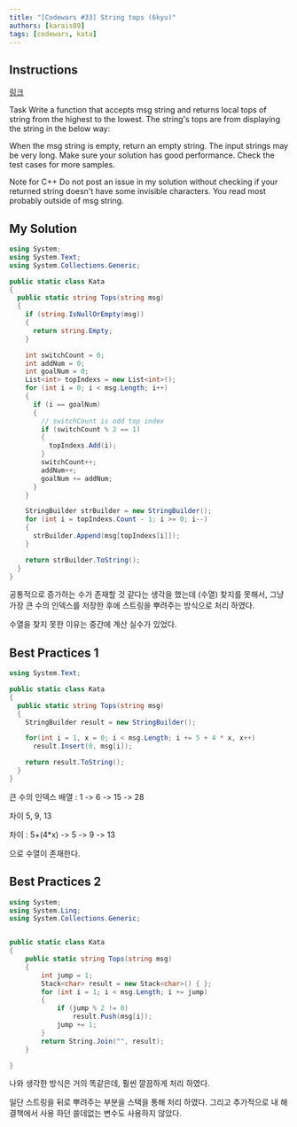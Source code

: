 ```yaml
---
title: "[Codewars #33] String tops (6kyu)"
authors: [karais89]
tags: [codewars, kata]
---
```


## Instructions

[링크](http://www.codewars.com/kata/59b7571bbf10a48c75000070/train/csharp)

Task
Write a function that accepts msg string and returns local tops of string from the highest to the lowest.
The string's tops are from displaying the string in the below way:

When the msg string is empty, return an empty string.
The input strings may be very long. Make sure your solution has good performance.
Check the test cases for more samples.

Note for C++
Do not post an issue in my solution without checking if your returned string doesn't have some invisible characters. You read most probably outside of msg string.

## My Solution

```csharp
using System;
using System.Text;
using System.Collections.Generic;

public static class Kata
{
  public static string Tops(string msg)
  {
    if (string.IsNullOrEmpty(msg))
    {
      return string.Empty;
    }

    int switchCount = 0;
    int addNum = 0;
    int goalNum = 0;
    List<int> topIndexs = new List<int>();
    for (int i = 0; i < msg.Length; i++)
    {
      if (i == goalNum)
      {
        // switchCount is odd top index
        if (switchCount % 2 == 1)
        {
          topIndexs.Add(i);
        }
        switchCount++;
        addNum++;
        goalNum += addNum;
      }
    }

    StringBuilder strBuilder = new StringBuilder();
    for (int i = topIndexs.Count - 1; i >= 0; i--)
    {
      strBuilder.Append(msg[topIndexs[i]]);
    }

    return strBuilder.ToString();
  }
}
```

공통적으로 증가하는 수가 존재할 것 같다는 생각을 했는데 (수열) 찾지를 못해서, 그냥 가장 큰 수의 인덱스를 저장한 후에 스트링을 뿌려주는 방식으로 처리 하였다.

수열을 찾지 못한 이유는 중간에 계산 실수가 있었다.


## Best Practices 1

```csharp
using System.Text;

public static class Kata
{
  public static string Tops(string msg)
  {
    StringBuilder result = new StringBuilder();

    for(int i = 1, x = 0; i < msg.Length; i += 5 + 4 * x, x++)
      result.Insert(0, msg[i]);

    return result.ToString();
  }
}
```

큰 수의 인덱스 배열 : 1 -> 6 -> 15 -> 28

차이 5, 9, 13

차이 : 5+(4*x) -> 5 -> 9 -> 13

으로 수열이 존재한다.

## Best Practices 2

```csharp
using System;
using System.Linq;
using System.Collections.Generic;


public static class Kata
{
    public static string Tops(string msg)
    {
        int jump = 1;
        Stack<char> result = new Stack<char>() { };
        for (int i = 1; i < msg.Length; i += jump)
        {
            if (jump % 2 != 0)
                result.Push(msg[i]);
            jump += 1;
        }
        return String.Join("", result);
    }

}
```

나와 생각한 방식은 거의 똑같은데, 훨씬 깔끔하게 처리 하였다.

일단 스트링을 뒤로 뿌려주는 부분을 스택을 통해 처리 하였다.
그리고 추가적으로 내 해결책에서 사용 하던 쓸데없는 변수도 사용하지 않았다.